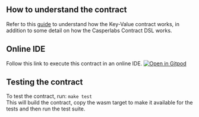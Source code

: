 ## How to understand the contract
Refer to this [guide](https://docs.casperlabs.io/en/latest/dapp-dev-guide/tutorials/kv-storage-tutorial.html) to understand how the Key-Value contract works, in addition to some detail on how the Casperlabs Contract DSL works. 

## Online IDE
Follow this link to execute this contract in an online IDE.
[![Open in Gitpod](https://gitpod.io/button/open-in-gitpod.svg)](https://gitpod.io/#snapshot/bf7aa913-4614-4fe2-aa06-da5876a75bfa)

## Testing the contract
To test the contract, run: `make test`  
This will build the contract, copy the wasm target to make it available for the tests and then run the test suite.
